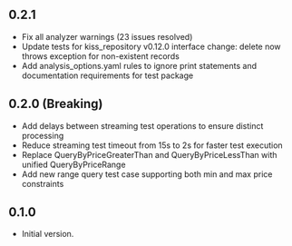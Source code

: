 ## 0.2.1

- Fix all analyzer warnings (23 issues resolved)
- Update tests for kiss_repository v0.12.0 interface change: delete now throws exception for non-existent records
- Add analysis_options.yaml rules to ignore print statements and documentation requirements for test package

## 0.2.0 (Breaking)

- Add delays between streaming test operations to ensure distinct processing
- Reduce streaming test timeout from 15s to 2s for faster test execution
- Replace QueryByPriceGreaterThan and QueryByPriceLessThan with unified QueryByPriceRange
- Add new range query test case supporting both min and max price constraints

## 0.1.0

- Initial version.
